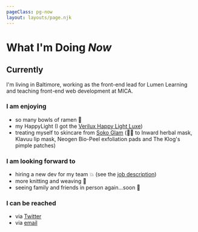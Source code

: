 ```yaml
---
pageClass: pg-now
layout: layouts/page.njk
---
```


<h1 class="page-heading page-heading--alt">What I'm Doing <em class="u-block">Now</em></h1>

<section>

## Currently
I'm living in Baltimore, working as the front-end lead for Lumen Learning and teaching front-end web development at MICA.

</section>

<section>

### I am enjoying

- so many bowls of ramen 🍜
- my HappyLight (I got the [Verilux Happy Light Luxe](https://verilux.com/collections/happylight-therapy-lamps-boxes/products/happylight-luxe))
- treating myself to skincare from [Soko Glam](https://sokoglam.com/) (👍🏻 to Inward herbal mask,  Klavuu lip mask, Neogen Bio-Peel exfoliation pads and The Klog's pimple patches)

</section>

<section>

### I am looking forward to

- hiring a new dev for my team 💥 (see the [job description](https://lumenlearning.com/front-end-engineer/))
- more knitting and weaving 🧶
- seeing family and friends in person again...soon 👀

</section>

<section>

### I can be reached

- via [Twitter](http://twitter.com/messypixels)
- via [email](mailto:hello@angeliqueweger.com)

</section>

